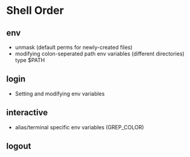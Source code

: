 # Shell Order
## env
- unmask (default perms for newly-created files)
- modifying colon-seperated path env variables (different directories) type $PATH
## login
- Setting and modifying env variables
## interactive
- alias/terminal specific env variables (GREP_COLOR)
## logout